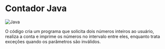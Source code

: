 # Contador Java
![Java](https://img.shields.io/badge/java-%23ED8B00.svg?style=for-the-badge&logo=openjdk&logoColor=white)

O código cria um programa que solicita dois números inteiros ao usuário, realiza a conta e imprime 
os números no intervalo entre eles, enquanto trata exceções quando os parâmetros são inválidos.
